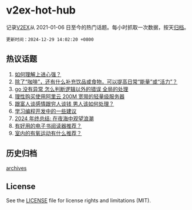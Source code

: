 # v2ex-hot-hub

 记录[V2EX](https://www.v2ex.com/)从 2021-01-06 日至今的热门话题。每小时抓取一次数据，按天[归档](archives)。

`更新时间：2024-12-29 14:02:20 +0800`

## 热议话题

1. [如何理解上进心强？](https://www.v2ex.com/t/1100959)
1. [除了“咖啡”，还有什么补充饮品或食物，可以提高日常“能量”或“活力”？](https://www.v2ex.com/t/1100944)
1. [go 没有异常 怎么判断逻辑以外的错误 全局的处理](https://www.v2ex.com/t/1100894)
1. [理性购买使用阿里云 200M 宽带的轻量级服务器](https://www.v2ex.com/t/1100927)
1. [跟富人谈感情跟穷人谈钱 男人该如何处理？](https://www.v2ex.com/t/1100972)
1. [学习编程开发中的一些建议](https://www.v2ex.com/t/1100994)
1. [2024 年终总结: 在夜海中观望浪潮](https://www.v2ex.com/t/1100909)
1. [有好用的电子书阅读器推荐？](https://www.v2ex.com/t/1101002)
1. [室内的有氧运动有什么推荐？](https://www.v2ex.com/t/1101017)

## 历史归档

[archives](archives)

## License

See the [LICENSE](LICENSE) file for license rights and limitations (MIT).
